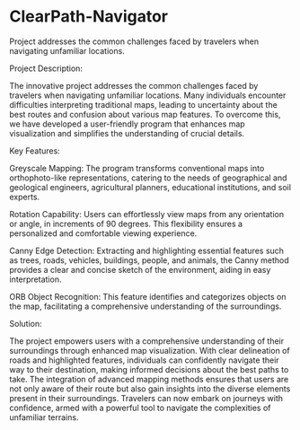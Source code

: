 # ClearPath-Navigator
Project addresses the common challenges faced by travelers when navigating unfamiliar locations.

Project Description: 

The innovative project addresses the common challenges faced by travelers when navigating unfamiliar locations. Many individuals encounter difficulties interpreting traditional maps, leading to uncertainty about the best routes and confusion about various map features. To overcome this, we have developed a user-friendly program that enhances map visualization and simplifies the understanding of crucial details. 

Key Features: 

Greyscale Mapping: The program transforms conventional maps into orthophoto-like representations, catering to the needs of geographical and geological engineers, agricultural planners, educational institutions, and soil experts. 

Rotation Capability: Users can effortlessly view maps from any orientation or angle, in increments of 90 degrees. This flexibility ensures a personalized and comfortable viewing experience. 

Canny Edge Detection: Extracting and highlighting essential features such as trees, roads, vehicles, buildings, people, and animals, the Canny method provides a clear and concise sketch of the environment, aiding in easy interpretation. 

ORB Object Recognition: This feature identifies and categorizes objects on the map, facilitating a comprehensive understanding of the surroundings. 

Solution: 

The project empowers users with a comprehensive understanding of their surroundings through enhanced map visualization. With clear delineation of roads and highlighted features, individuals can confidently navigate their way to their destination, making informed decisions about the best paths to take. The integration of advanced mapping methods ensures that users are not only aware of their route but also gain insights into the diverse elements present in their surroundings. Travelers can now embark on journeys with confidence, armed with a powerful tool to navigate the complexities of unfamiliar terrains. 
